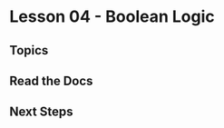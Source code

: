 # Lesson 04 - Boolean Logic

## Topics

<!-- TODO: Topics -->

## Read the Docs

<!-- TODO: Docs -->

## Next Steps

<!-- TODO: Next Steps -->
